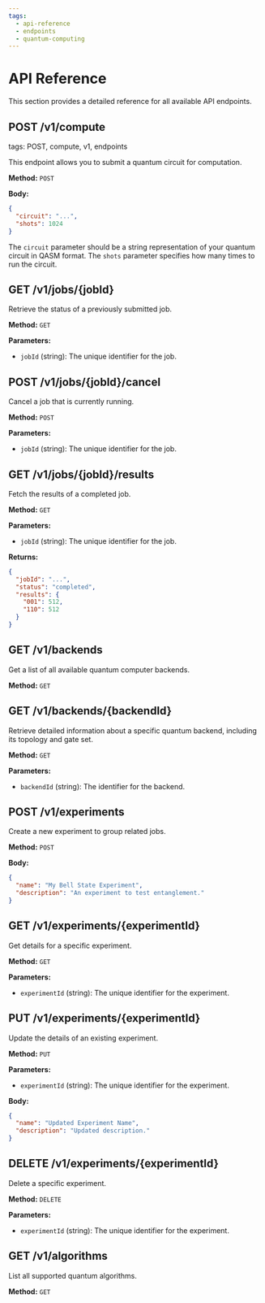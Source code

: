 ```yaml
---
tags:
  - api-reference
  - endpoints
  - quantum-computing
---
```

# API Reference

This section provides a detailed reference for all available API endpoints.

## POST /v1/compute
tags: POST, compute, v1, endpoints

This endpoint allows you to submit a quantum circuit for computation.

**Method:** `POST`

**Body:**
```json
{
  "circuit": "...",
  "shots": 1024
}
```

The `circuit` parameter should be a string representation of your quantum circuit in QASM format. The `shots` parameter specifies how many times to run the circuit.

## GET /v1/jobs/{jobId}

Retrieve the status of a previously submitted job.

**Method:** `GET`

**Parameters:**
- `jobId` (string): The unique identifier for the job.

## POST /v1/jobs/{jobId}/cancel

Cancel a job that is currently running.

**Method:** `POST`

**Parameters:**
- `jobId` (string): The unique identifier for the job.

## GET /v1/jobs/{jobId}/results

Fetch the results of a completed job.

**Method:** `GET`

**Parameters:**
- `jobId` (string): The unique identifier for the job.

**Returns:**
```json
{
  "jobId": "...",
  "status": "completed",
  "results": {
    "001": 512,
    "110": 512
  }
}
```

## GET /v1/backends

Get a list of all available quantum computer backends.

**Method:** `GET`

## GET /v1/backends/{backendId}

Retrieve detailed information about a specific quantum backend, including its topology and gate set.

**Method:** `GET`

**Parameters:**
- `backendId` (string): The identifier for the backend.

## POST /v1/experiments

Create a new experiment to group related jobs.

**Method:** `POST`

**Body:**
```json
{
  "name": "My Bell State Experiment",
  "description": "An experiment to test entanglement."
}
```

## GET /v1/experiments/{experimentId}

Get details for a specific experiment.

**Method:** `GET`

**Parameters:**
- `experimentId` (string): The unique identifier for the experiment.

## PUT /v1/experiments/{experimentId}

Update the details of an existing experiment.

**Method:** `PUT`

**Parameters:**
- `experimentId` (string): The unique identifier for the experiment.

**Body:**
```json
{
  "name": "Updated Experiment Name",
  "description": "Updated description."
}
```

## DELETE /v1/experiments/{experimentId}

Delete a specific experiment.

**Method:** `DELETE`

**Parameters:**
- `experimentId` (string): The unique identifier for the experiment.

## GET /v1/algorithms

List all supported quantum algorithms.

**Method:** `GET`
